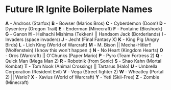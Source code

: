 # Future IR Ignite Boilerplate Names

**A** - Andross (Starfox)
**B** - Bowser (Marios Bros)
**C** - Cyberdemon (Doom)
**D** - Dysentery (Oregon Trail)
**E** - Enderman (Minecraft)
**F** - Fontaine (Bioshock)
**G** - Ganon
**H** - Heihachi Mishima (Tekken) || Handsom Jack (Borderlands)
**I** - Invaders (space invaders)
**J** - Jecht (Final Fantasy X)
**K** - King Pig (Angry Birds)
**L** - Lich King (World of Warcraft)
**M** - M. Bison || Mecha-Hitler!! (Wolfenstein)  I know this won't happen :)
**N** - No Heart (Kingdom Hearts)
**O** - Orcs (Warcraft) || O'Chunks (Paper Mario)
**P** - Pyro (Team Fortress 2)
**Q** - Quick Man (Mega Man 2)
**R** - Robotnik (from Sonic)
**S** - Shao Kahn (Mortal Kombat)
**T** - Tom Nook (Animal Crossing) || Tartarus (Halo)
**U** - Umbrella Corporation (Resident Evil)
**V** - Vega (Street fighter 2)
**W** - Wheatley (Portal 2) || Wario?
**X** - Xavius (World of Warcraft)
**Y** - Yeti (Skii-Free)
**Z** - Zombie (Minecraft)